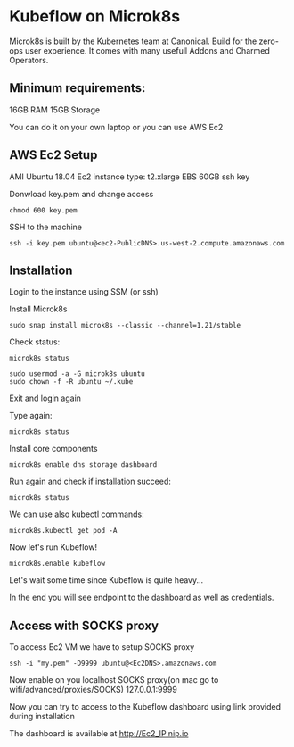 # Kubeflow on Microk8s

Microk8s is built by the Kubernetes team at Canonical. 
Build for the zero-ops user experience.  It comes with many usefull Addons and Charmed Operators.

## Minimum requirements:
16GB RAM
15GB Storage

You can do it on your own laptop or you can use AWS Ec2

## AWS Ec2 Setup
AMI Ubuntu 18.04
Ec2 instance type: t2.xlarge
EBS 60GB
ssh key

Donwload key.pem and change access
```
chmod 600 key.pem 
```

SSH to the machine
```
ssh -i key.pem ubuntu@<ec2-PublicDNS>.us-west-2.compute.amazonaws.com
```
## Installation
Login to the instance using SSM (or ssh)

Install Microk8s
```
sudo snap install microk8s --classic --channel=1.21/stable
```

Check status:
```
microk8s status
```

```
sudo usermod -a -G microk8s ubuntu
sudo chown -f -R ubuntu ~/.kube
```

Exit and login again

Type again:
```
microk8s status
```

Install core components
```
microk8s enable dns storage dashboard
```

Run again and check if installation succeed:
```
microk8s status
```

We can use also kubectl commands:
```
microk8s.kubectl get pod -A
```

Now let's run Kubeflow!
```
microk8s.enable kubeflow
```

Let's wait some time since Kubeflow is quite heavy...

In the end you will see endpoint to the dashboard as well as credentials.

## Access with SOCKS proxy
To access Ec2 VM we have to setup SOCKS proxy
```
ssh -i "my.pem" -D9999 ubuntu@<Ec2DNS>.amazonaws.com
```

Now enable on you localhost SOCKS proxy(on mac go to wifi/advanced/proxies/SOCKS)
127.0.0.1:9999


Now you can try to access to the Kubeflow dashboard using link provided during installation

The dashboard is available at http://Ec2_IP.nip.io
